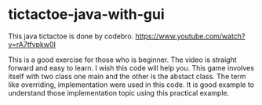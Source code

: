 # tictactoe-java-with-gui
This java tictactoe is done by codebro.
https://www.youtube.com/watch?v=rA7tfvpkw0I

This is a good exercise for those who is beginner. The video is straight forward and easy to learn. I wish this code will help you.
This game involves itself with two class one main and the other is the abstact class. The term like overriding, implementation were used in this code. It is
good example to understand those implementation topic using this practical example.



